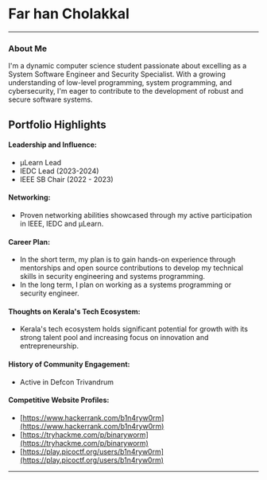 
# Far han Cholakkal
---

### About Me

I'm a dynamic computer science student passionate about excelling as a System Software Engineer and Security Specialist. With a growing understanding of low-level programming, system programming, and cybersecurity, I'm eager to contribute to the development of robust and secure software systems.

## Portfolio Highlights

#### Leadership and Influence:

- μLearn Lead
- IEDC Lead (2023-2024)
- IEEE SB Chair (2022 - 2023)
  
#### Networking:

- Proven networking abilities showcased through my active participation in IEEE, IEDC and μLearn.
#### Career Plan:

- In the short term, my plan is to gain hands-on experience through mentorships and open source contributions to develop my technical skills in security engineering and systems programming.
- In the long term, I plan on working as a systems programming or security engineer.

#### Thoughts on Kerala's Tech Ecosystem:

- Kerala's tech ecosystem holds significant potential for growth with its strong talent pool and increasing focus on innovation and entrepreneurship.

#### History of Community Engagement:

- Active in Defcon Trivandrum

#### Competitive Website Profiles:

- [https://www.hackerrank.com/b1n4ryw0rm](https://www.hackerrank.com/b1n4ryw0rm)
- [https://tryhackme.com/p/binaryworm](https://tryhackme.com/p/binaryworm)
- [https://play.picoctf.org/users/b1n4ryw0rm](https://play.picoctf.org/users/b1n4ryw0rm)

---
